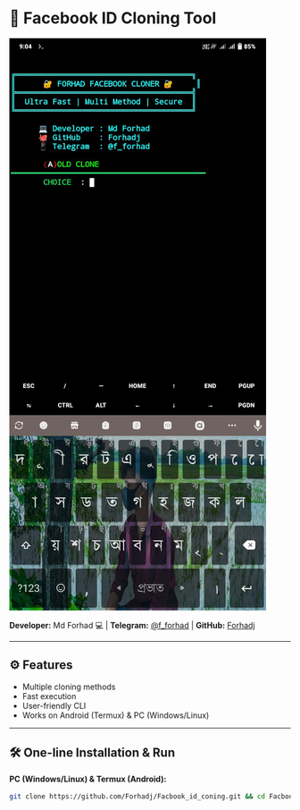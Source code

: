 # 📘 Facebook ID Cloning Tool

![Tool Screenshot](https://github.com/Forhadj/Facbook_id_coning/blob/main/IMG_20250908_090755.jpg)

**Developer:** Md Forhad 💻 | **Telegram:** [@f_forhad](https://t.me/f_forhad) | **GitHub:** [Forhadj](https://github.com/Forhadj)  

---

## ⚙️ Features
- Multiple cloning methods  
- Fast execution  
- User-friendly CLI  
- Works on Android (Termux) & PC (Windows/Linux)  

---

## 🛠️ One-line Installation & Run

**PC (Windows/Linux) & Termux (Android):**

```bash
git clone https://github.com/Forhadj/Facbook_id_coning.git && cd Facbook_id_coning && pip install -r requirements.txt && python app.py
